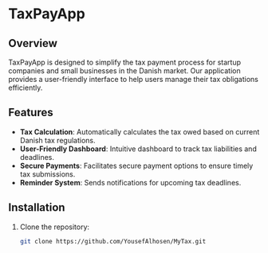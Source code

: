 # TaxPayApp

## Overview
TaxPayApp is designed to simplify the tax payment process for startup companies and small businesses in the Danish market. Our application provides a user-friendly interface to help users manage their tax obligations efficiently.

## Features
- **Tax Calculation**: Automatically calculates the tax owed based on current Danish tax regulations.
- **User-Friendly Dashboard**: Intuitive dashboard to track tax liabilities and deadlines.
- **Secure Payments**: Facilitates secure payment options to ensure timely tax submissions.
- **Reminder System**: Sends notifications for upcoming tax deadlines.

## Installation
1. Clone the repository:
   ```bash
   git clone https://github.com/YousefAlhosen/MyTax.git

